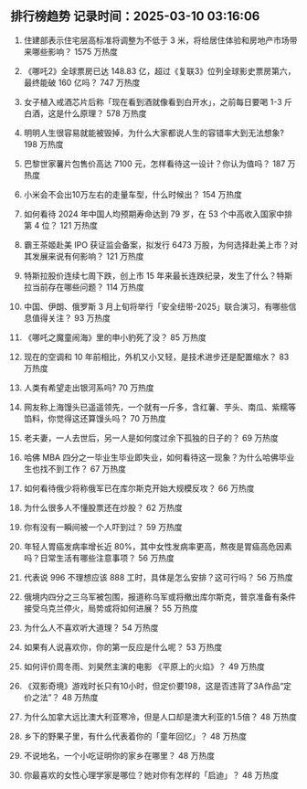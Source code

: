 
## 排行榜趋势 记录时间：2025-03-10 03:16:06
  
  1. 住建部表示住宅层高标准将调整为不低于 3 米，将给居住体验和房地产市场带来哪些影响？ 1575 万热度
    
  2. 《哪吒2》全球票房已达 148.83 亿，超过《复联3》位列全球影史票房第六，最终能破 160 亿吗？ 747 万热度
    
  3. 女子植入戒酒芯片后称「现在看到酒就像看到白开水」，之前每日要喝 1-3 斤白酒，这是什么原理？ 578 万热度
    
  4. 明明人生很容易就能被毁掉，为什么大家都说人生的容错率大到无法想象? 198 万热度
    
  5. 巴黎世家薯片包售价高达 7100 元，怎样看待这一设计？你认为值吗？ 187 万热度
    
  6. 小米会不会出10万左右的走量车型，什么时候出？ 154 万热度
    
  7. 如何看待 2024 年中国人均预期寿命达到 79 岁，在 53 个中高收入国家中排第 4 位？ 121 万热度
    
  8. 霸王茶姬赴美 IPO 获证监会备案，拟发行 6473 万股，为何选择赴美上市？对其发展来说有何影响？ 121 万热度
    
  9. 特斯拉股价连续七周下跌，创上市 15 年来最长连跌纪录，发生了什么？特斯拉当前存在哪些问题？ 114 万热度
    
  10. 中国、伊朗、俄罗斯 3 月上旬将举行「安全纽带-2025」联合演习，有哪些信息值得关注？ 93 万热度
    
  11. 《哪吒之魔童闹海》里的申小豹死了没？ 85 万热度
    
  12. 现在的空调和 10 年前相比，外机又小又轻，是技术进步还是配置缩水？ 83 万热度
    
  13. 人类有希望走出银河系吗? 70 万热度
    
  14. 网友称上海馒头已遥遥领先，一个就有一斤多，含红薯、芋头、南瓜、紫糯等馅料，你觉得这还算馒头吗？ 70 万热度
    
  15. 老夫妻，一人去世后，另一人是如何度过余下孤独的日子的？ 69 万热度
    
  16. 哈佛 MBA 四分之一毕业生毕业即失业，如何看待这一现象？为什么哈佛毕业生也找不到工作？ 67 万热度
    
  17. 如何看待俄少将称俄军已在库尔斯克开始大规模反攻？ 66 万热度
    
  18. 为什么很多人不懂股票还在炒股？ 62 万热度
    
  19. 你有没有一瞬间被一个人吓到过？ 59 万热度
    
  20. 年轻人胃癌发病率增长近 80%，其中女性发病率更高，熬夜是胃癌高危因素吗？日常生活有哪些注意事项？ 56 万热度
    
  21. 代表说 996 不理想应该 888 工时，具体是怎么安排？这可行吗？ 56 万热度
    
  22. 俄境内四分之三乌军被包围，报道称乌军或将撤出库尔斯克，普京准备有条件接受乌克兰停火，局势或将如何进展？ 55 万热度
    
  23. 为什么人不喜欢听大道理？ 54 万热度
    
  24. 如果有人说喜欢你，你的第一反应是什么呢？ 53 万热度
    
  25. 如何评价周冬雨、刘昊然主演的电影 《平原上的火焰》？ 49 万热度
    
  26. 《双影奇境》游戏时长只有10小时，但定价要198，这是否违背了3A作品“定价之法”？ 48 万热度
    
  27. 为什么加拿大远比澳大利亚寒冷，但是人口却是澳大利亚的1.5倍？ 48 万热度
    
  28. 乡下的野果子里，有什么代表着你的「童年回忆」？ 48 万热度
    
  29. 不说地名，一个小吃证明你的家乡在哪里？ 48 万热度
    
  30. 你最喜欢的女性心理学家是哪位？她对你有怎样的「启迪」？ 48 万热度
    